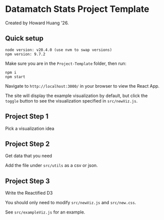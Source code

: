 # Datamatch Stats Project Template
Created by Howard Huang '26.

## Quick setup

```
node version: v20.4.0 (use nvm to swap versions)
npm version: 9.7.2
```

Make sure you are in the `Project-Template` folder, then run:
```
npm i
npm start
```

Navigate to `http://localhost:3000/` in your browser to view the React App.

The site will display the example visualization by default, but click the `toggle` button to see the visualization specified in `src/newViz.js`.

## Project Step 1

Pick a visualization idea

## Project Step 2

Get data that you need

Add the file under `src/utils` as a csv or json.

## Project Step 3

Write the Reactified D3

You should only need to modify `src/newViz.js` and `src/new.css`.

See `src/exampleViz.js` for an example.
